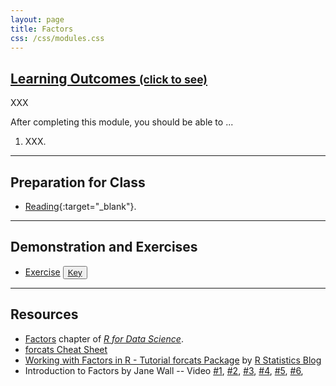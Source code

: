 ```yaml
---
layout: page
title: Factors
css: /css/modules.css
---
```


<div class="panel-group-ILOs">
  <div class="panel panel-default">
    <div class="panel-heading">
      <h2 class="panel-title">
        <a data-toggle="collapse" href="#ILOs">Learning Outcomes <small>(click to see)</small></a>
      </h2>
    </div>
    <div id="ILOs" class="panel-collapse collapse">
      <div class="panel-body">
XXX
<p>After completing this module, you should be able to ...</p>

<ol>
  <li>XXX.</li>
</ol>
      </div>
    </div>
  </div>
</div>

----

## Preparation for Class

* [Reading](http://derekogle.com/BookWrangling/factors.html){:target="_blank"}.

----

## Demonstration and Exercises

<ul>
  <li><a href="CE_1.html">Exercise</a> <button type="button" class="btn btn-light btn-sm btn-space"><a href="CE_1.R">Key</a></button></li>
</ul>

----

## Resources

* [Factors](https://r4ds.had.co.nz/factors.html) chapter of [*R for Data Science*](https://r4ds.had.co.nz/index.html).
* [forcats Cheat Sheet](https://rawgit.com/rstudio/cheatsheets/master/factors.pdf)
* [Working with Factors in R -  Tutorial forcats Package](https://rstatisticsblog.com/r-beginners/working-with-factors-in-r-tutorial-forcats-package/?utm_source=rss&utm_medium=rss&utm_campaign=working-with-factors-in-r-tutorial-forcats-package) by [R Statistics Blog](https://rstatisticsblog.com/)
* Introduction to Factors by Jane Wall -- Video [#1](https://www.youtube.com/watch?v=roRw7Gawt1c&t=216s), [#2](https://www.youtube.com/watch?v=8r6HlhLKETI), [#3](https://www.youtube.com/watch?v=bAgT3b7AGqo), [#4](https://www.youtube.com/watch?v=GzAETaECMfE), [#5](https://www.youtube.com/watch?v=Rzou36bv_nw), [#6](https://www.youtube.com/watch?v=8UBiv_GqU9Y),
